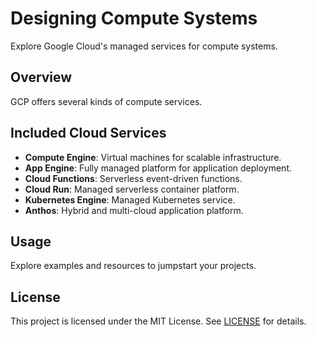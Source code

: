 # Designing Compute Systems

Explore Google Cloud's managed services for compute systems.

## Overview

GCP offers several kinds of compute services.

## Included Cloud Services

- **Compute Engine**: Virtual machines for scalable infrastructure.
- **App Engine**: Fully managed platform for application deployment.
- **Cloud Functions**: Serverless event-driven functions.
- **Cloud Run**: Managed serverless container platform.
- **Kubernetes Engine**: Managed Kubernetes service.
- **Anthos**: Hybrid and multi-cloud application platform.


## Usage

Explore examples and resources to jumpstart your projects.

## License

This project is licensed under the MIT License. See [LICENSE](LICENSE) for details.
